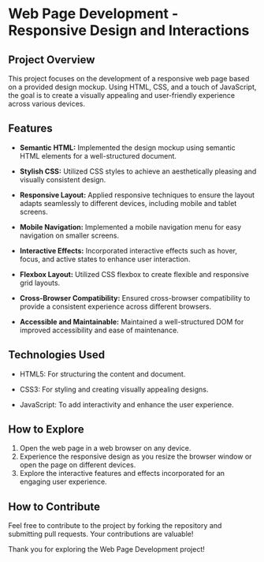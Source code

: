 # Web Page Development - Responsive Design and Interactions

## Project Overview

This project focuses on the development of a responsive web page based on a provided design mockup. Using HTML, CSS, and a touch of JavaScript, the goal is to create a visually appealing and user-friendly experience across various devices.

## Features

- **Semantic HTML:** Implemented the design mockup using semantic HTML elements for a well-structured document.

- **Stylish CSS:** Utilized CSS styles to achieve an aesthetically pleasing and visually consistent design.

- **Responsive Layout:** Applied responsive techniques to ensure the layout adapts seamlessly to different devices, including mobile and tablet screens.

- **Mobile Navigation:** Implemented a mobile navigation menu for easy navigation on smaller screens.

- **Interactive Effects:** Incorporated interactive effects such as hover, focus, and active states to enhance user interaction.

- **Flexbox Layout:** Utilized CSS flexbox to create flexible and responsive grid layouts.

- **Cross-Browser Compatibility:** Ensured cross-browser compatibility to provide a consistent experience across different browsers.

- **Accessible and Maintainable:** Maintained a well-structured DOM for improved accessibility and ease of maintenance.

## Technologies Used

- HTML5: For structuring the content and document.
  
- CSS3: For styling and creating visually appealing designs.

- JavaScript: To add interactivity and enhance the user experience.

## How to Explore

1. Open the web page in a web browser on any device.
2. Experience the responsive design as you resize the browser window or open the page on different devices.
3. Explore the interactive features and effects incorporated for an engaging user experience.

## How to Contribute

Feel free to contribute to the project by forking the repository and submitting pull requests. Your contributions are valuable!

Thank you for exploring the Web Page Development project!




